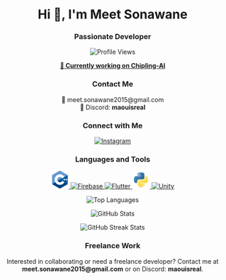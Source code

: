 <h1 align="center">Hi 👋, I'm Meet Sonawane</h1>
<h3 align="center">Passionate Developer</h3>

<p align="center">
  <img src="https://komarev.com/ghpvc/?username=meet447&label=Profile%20views&color=0e75b6&style=flat" alt="Profile Views" />
</p>

<p align="center">
  <a href="https://github.com/meet447/Chipling-AI" target="_blank"><strong>🔭 Currently working on Chipling-AI</strong></a>
</p>

<h3 align="center">Contact Me</h3>
<p align="center">
  📧 meet.sonawane2015@gmail.com<br>
  💬 Discord: <strong>maouisreal</strong>
</p>

<h3 align="center">Connect with Me</h3>
<p align="center">
  <a href="https://instagram.com/immeet44" target="_blank">
    <img src="https://raw.githubusercontent.com/rahuldkjain/github-profile-readme-generator/master/src/images/icons/Social/instagram.svg" alt="Instagram" height="30" width="40" />
  </a>
</p>

<h3 align="center">Languages and Tools</h3>
<p align="center">
  <a href="https://www.w3schools.com/cpp/" target="_blank" rel="noreferrer">
    <img src="https://raw.githubusercontent.com/devicons/devicon/master/icons/cplusplus/cplusplus-original.svg" alt="C++" width="40" height="40"/>
  </a>
  <a href="https://firebase.google.com/" target="_blank" rel="noreferrer">
    <img src="https://www.vectorlogo.zone/logos/firebase/firebase-icon.svg" alt="Firebase" width="40" height="40"/>
  </a>
  <a href="https://flutter.dev" target="_blank" rel="noreferrer">
    <img src="https://www.vectorlogo.zone/logos/flutterio/flutterio-icon.svg" alt="Flutter" width="40" height="40"/>
  </a>
  <a href="https://www.python.org" target="_blank" rel="noreferrer">
    <img src="https://raw.githubusercontent.com/devicons/devicon/master/icons/python/python-original.svg" alt="Python" width="40" height="40"/>
  </a>
  <a href="https://unity.com/" target="_blank" rel="noreferrer">
    <img src="https://www.vectorlogo.zone/logos/unity3d/unity3d-icon.svg" alt="Unity" width="40" height="40"/>
  </a>
</p>

<p align="center">
  <img src="https://github-readme-stats.vercel.app/api/top-langs?username=meet447&show_icons=true&locale=en&layout=compact" alt="Top Languages" />
</p>

<p align="center">
  <img src="https://github-readme-stats.vercel.app/api?username=meet447&show_icons=true&locale=en" alt="GitHub Stats" />
</p>

<p align="center">
  <img src="https://github-readme-streak-stats.herokuapp.com/?user=meet447&" alt="GitHub Streak Stats" />
</p>

<h3 align="center">Freelance Work</h3>
<p align="center">
  Interested in collaborating or need a freelance developer? Contact me at <strong>meet.sonawane2015@gmail.com</strong> or on Discord: <strong>maouisreal</strong>.
</p>
